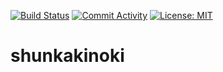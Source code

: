 [![Build Status](https://github.com/shunkakinoki/shunkakinoki/workflows/Run%20Markdown%20Lint/badge.svg)](https://github.com/shunkakinoki/shunkakinoki/actions)
[![Commit Activity](https://img.shields.io/github/commit-activity/m/shunkakinoki/shunkakinoki)](https://github.com/shunkakinoki/shunkakinoki)
[![License: MIT](https://img.shields.io/badge/License-MIT-purple.svg)](https://opensource.org/licenses/MIT)

# shunkakinoki
